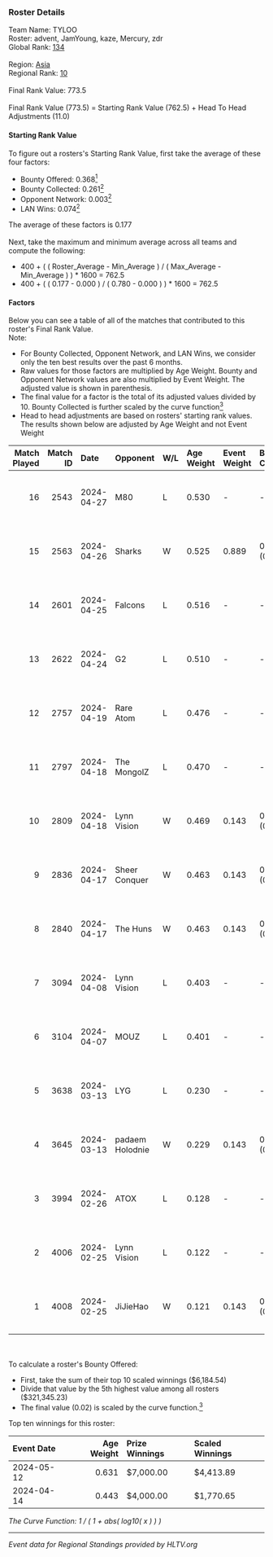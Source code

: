 ### Roster Details<br />
Team Name: TYLOO<br />
Roster: advent, JamYoung, kaze, Mercury, zdr<br />
Global Rank: [134](../standings_global.md)<br />
<br />
Region: [Asia]( ../standings_asia.md)<br />
Regional Rank: [10]( ../standings_asia.md)<br />
<br />
Final Rank Value:  773.5<br />
<br />
Final Rank Value (773.5) = Starting Rank Value (762.5) + Head To Head Adjustments (11.0)<br />

#### Starting Rank Value<br />
To figure out a rosters's Starting Rank Value, first take the average of these four factors:<br />
- Bounty Offered: 0.368[<sup>1</sup>](#table2)
- Bounty Collected: 0.261[<sup>2</sup>](#table1)
- Opponent Network: 0.003[<sup>2</sup>](#table1)
- LAN Wins: 0.074[<sup>2</sup>](#table1)

The average of these factors is 0.177<br />
<br />
Next, take the maximum and minimum average across all teams and compute the following:<br />
- 400 + ( ( Roster_Average - Min_Average ) / ( Max_Average - Min_Average ) ) * 1600 = 762.5
- 400 + ( ( 0.177 - 0.000 ) / ( 0.780 - 0.000 ) ) * 1600 = 762.5


#### Factors<br />
Below you can see a table of all of the matches that contributed to this roster's Final Rank Value.<br />
Note:<br />

- For Bounty Collected, Opponent Network, and LAN Wins, we consider only the ten best results over the past 6 months.
- Raw values for those factors are multiplied by Age Weight. Bounty and Opponent Network values are also multiplied by Event Weight. The adjusted value is shown in parenthesis.
- The final value for a factor is the total of its adjusted values divided by 10. Bounty Collected is further scaled by the curve function[<sup>3</sup>](#curveFunction)
- Head to head adjustments are based on rosters' starting rank values. The results shown below are adjusted by Age Weight and not Event Weight
<span id="table1"></span><br />


| Match Played | Match ID | Date       | Opponent        | W/L | Age Weight | Event Weight | Bounty Collected | Opponent Network | LAN Wins  | H2H Adj. | Roster                                  |
| -: | -: | :- | :- | :- | :- | :- | :- | :- | :- | -: | :- |
|           16 |     2543 | 2024-04-27 | M80             | L   | 0.530      | -            | -                | -                | -         |    -1.13 | advent, JamYoung, kaze, Mercury, zdr    |
|           15 |     2563 | 2024-04-26 | Sharks          | W   | 0.525      | 0.889        | 0.020 (0.009)    | 0.032 (0.015)    | 1 (0.525) |     8.20 | advent, JamYoung, kaze, Mercury, zdr    |
|           14 |     2601 | 2024-04-25 | Falcons         | L   | 0.516      | -            | -                | -                | -         |    -0.43 | advent, JamYoung, kaze, Mercury, zdr    |
|           13 |     2622 | 2024-04-24 | G2              | L   | 0.510      | -            | -                | -                | -         |    -0.02 | advent, JamYoung, kaze, Mercury, zdr    |
|           12 |     2757 | 2024-04-19 | Rare Atom       | L   | 0.476      | -            | -                | -                | -         |    -5.41 | advent, JamYoung, kaze, Mercury, zdr    |
|           11 |     2797 | 2024-04-18 | The MongolZ     | L   | 0.470      | -            | -                | -                | -         |    -0.03 | advent, JamYoung, kaze, Mercury, zdr    |
|           10 |     2809 | 2024-04-18 | Lynn Vision     | W   | 0.469      | 0.143        | 0.086 (0.006)    | 0.187 (0.013)    | 0 (0.000) |    12.38 | advent, JamYoung, kaze, Mercury, zdr    |
|            9 |     2836 | 2024-04-17 | Sheer Conquer   | W   | 0.463      | 0.143        | 0.000 (0.000)    | 0.018 (0.001)    | 0 (0.000) |     2.72 | advent, JamYoung, kaze, Mercury, zdr    |
|            8 |     2840 | 2024-04-17 | The Huns        | W   | 0.463      | 0.143        | 0.000 (0.000)    | 0.002 (0.000)    | 0 (0.000) |     1.74 | advent, JamYoung, kaze, Mercury, zdr    |
|            7 |     3094 | 2024-04-08 | Lynn Vision     | L   | 0.403      | -            | -                | -                | -         |    -1.99 | advent, JamYoung, kaze, Mercury, zdr    |
|            6 |     3104 | 2024-04-07 | MOUZ            | L   | 0.401      | -            | -                | -                | -         |    -0.03 | advent, JamYoung, kaze, Mercury, zdr    |
|            5 |     3638 | 2024-03-13 | LYG             | L   | 0.230      | -            | -                | -                | -         |    -4.16 | advent, JamYoung, lyrics3, Mercury, zdr |
|            4 |     3645 | 2024-03-13 | padaem Holodnie | W   | 0.229      | 0.143        | 0.000 (0.000)    | 0.000 (0.000)    | 0 (0.000) |     0.84 | advent, JamYoung, lyrics3, Mercury, zdr |
|            3 |     3994 | 2024-02-26 | ATOX            | L   | 0.128      | -            | -                | -                | -         |    -1.46 | advent, aumaN, JamYoung, kaze, Mercury  |
|            2 |     4006 | 2024-02-25 | Lynn Vision     | L   | 0.122      | -            | -                | -                | -         |    -0.65 | advent, aumaN, JamYoung, kaze, Mercury  |
|            1 |     4008 | 2024-02-25 | JiJieHao        | W   | 0.121      | 0.143        | 0.000 (0.000)    | 0.005 (0.000)    | 1 (0.121) |     0.46 | advent, aumaN, JamYoung, kaze, Mercury  |

<br />
<span id="table2"></span><br />
To calculate a roster's Bounty Offered:<br />

- First, take the sum of their top 10 scaled winnings ($6,184.54)
- Divide that value by the 5th highest value among all rosters ($321,345.23)
- The final value (0.02) is scaled by the curve function.[<sup>3</sup>](#curveFunction)

Top ten winnings for this roster:<br />

| Event Date | Age Weight | Prize Winnings | Scaled Winnings |
| :- | -: | :- | :- |
| 2024-05-12 |      0.631 | $7,000.00      | $4,413.89       |
| 2024-04-14 |      0.443 | $4,000.00      | $1,770.65       |


<span id="curveFunction"></span>_The Curve Function: 1 / ( 1 + abs( log10( x ) ) )_<br />

---
_Event data for Regional Standings provided by HLTV.org_<br />
